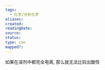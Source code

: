 ```yaml
---
tags:
  - 化学/分析化学
aliases: 
created: 
readingDate: 
source: 
status: 
type: con
mapped?:
---
```

如果在溶剂中都完全电离, 那么就无法比较出酸性